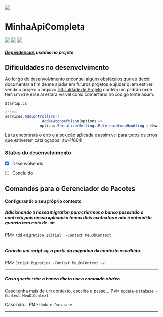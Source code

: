 ﻿![](https://gixnetwork.org/wp-content/uploads/2019/04/Microsoft-logo_rgb_gray-1024x459.png)
# MinhaApiCompleta

![](https://img.shields.io/github/stars/wrcrys/MinhaApiCompleta.svg) ![](https://img.shields.io/github/forks/wrcrys/MinhaApiCompleta.svg) ![](https://img.shields.io/github/issues/wrcrys/MinhaApiCompleta.svg)

##### [Dependencias](https://github.com/WRCrys/MinhaApiCompleta/blob/master/Dependencias.md) usadas no projeto 

## Dificuldades no desenvolvimento

Ao longo do desenvolvimento encontrei alguns obstáculos que eu decidi documentar a fim de me ajudar em futuros projetos e ajudar quem estiver vendo o projeto
o arquivo [Dificuldade de Projeto](https://github.com/WRCrys/MinhaApiCompleta/blob/master/Dificuldades%20de%20Projeto.md) contém um padrão onde tem um id e esse ai estará visivel como comentário no código fonte assim:

`Startup.cs`

```csharp
//[01]
services.AddControllers()
                .AddNewtonsoftJson(options => 
                options.SerializerSettings.ReferenceLoopHandling = Newtonsoft.Json.ReferenceLoopHandling.Ignore);
```
Lá tu encontrará o erro e a solução aplicada e assim vai para todos os erros que estiverem catalogados. :tw-1f604:


### Status do desenvolvimento

- [x] Desenvolvendo
- [ ] Concluído


## Comandos para o Gerenciador de Pacotes

#### Configurando o seu próprio contexto
##### Adicionando a nossa migration para criarmos o banco passando o contexto pois nessa aplicação temos dois contextos e não é entendido quando tem mais de um.

PM> `Add-Migration Initial  -Context MeuDbContext`


------------


##### Criando um script sql a partir da migration do contexto escolhido.

PM> `Script-Migration -Context MeuDbContext -v`


------------


##### Caso queria criar o banco direto use o comando abaixo.

Caso tenha mais de um contexto, escolha e passe...
PM> `Update-Database -Context MeuDbContext`

Caso não...
PM> `Update-Database`


------------